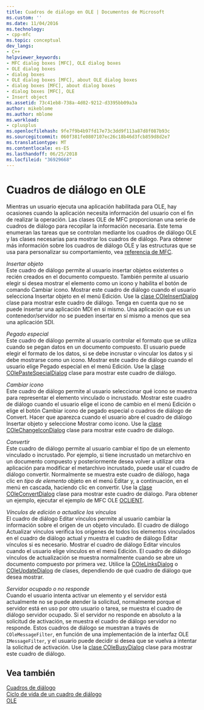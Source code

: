 ```yaml
---
title: Cuadros de diálogo en OLE | Documentos de Microsoft
ms.custom: ''
ms.date: 11/04/2016
ms.technology:
- cpp-mfc
ms.topic: conceptual
dev_langs:
- C++
helpviewer_keywords:
- MFC dialog boxes [MFC], OLE dialog boxes
- OLE dialog boxes
- dialog boxes
- OLE dialog boxes [MFC], about OLE dialog boxes
- dialog boxes [MFC], about dialog boxes
- dialog boxes [MFC], OLE
- Insert object
ms.assetid: 73c41eb8-738a-4d02-9212-d3395bb09a3a
author: mikeblome
ms.author: mblome
ms.workload:
- cplusplus
ms.openlocfilehash: 9fe7f9b4b97fd17e73c3dd9f113a87d8f087b93c
ms.sourcegitcommit: 060f381fe0807107ec26c18b46d3fcb859d8d2e7
ms.translationtype: MT
ms.contentlocale: es-ES
ms.lasthandoff: 06/25/2018
ms.locfileid: "36929668"
---
```

# <a name="dialog-boxes-in-ole"></a>Cuadros de diálogo en OLE
Mientras un usuario ejecuta una aplicación habilitada para OLE, hay ocasiones cuando la aplicación necesita información del usuario con el fin de realizar la operación. Las clases OLE de MFC proporcionan una serie de cuadros de diálogo para recopilar la información necesaria. Este tema enumeran las tareas que se controlan mediante los cuadros de diálogo OLE y las clases necesarias para mostrar los cuadros de diálogo. Para obtener más información sobre los cuadros de diálogo OLE y las estructuras que se usa para personalizar su comportamiento, vea [referencia de MFC](../mfc/mfc-desktop-applications.md).  
  
 *Insertar objeto*  
 Este cuadro de diálogo permite al usuario insertar objetos existentes o recién creados en el documento compuesto. También permite al usuario elegir si desea mostrar el elemento como un icono y habilita el botón de comando Cambiar icono. Mostrar este cuadro de diálogo cuando el usuario selecciona Insertar objeto en el menú Edición. Use la [clase COleInsertDialog](../mfc/reference/coleinsertdialog-class.md) clase para mostrar este cuadro de diálogo. Tenga en cuenta que no se puede insertar una aplicación MDI en sí mismo. Una aplicación que es un contenedor/servidor no se pueden insertar en sí mismo a menos que sea una aplicación SDI.  
  
 *Pegado especial*  
 Este cuadro de diálogo permite al usuario controlar el formato que se utiliza cuando se pegan datos en un documento compuesto. El usuario puede elegir el formato de los datos, si se debe incrustar o vincular los datos y si debe mostrarse como un icono. Mostrar este cuadro de diálogo cuando el usuario elige Pegado especial en el menú Edición. Use la [clase COlePasteSpecialDialog](../mfc/reference/colepastespecialdialog-class.md) clase para mostrar este cuadro de diálogo.  
  
 *Cambiar icono*  
 Este cuadro de diálogo permite al usuario seleccionar qué icono se muestra para representar el elemento vinculado o incrustado. Mostrar este cuadro de diálogo cuando el usuario elige el icono de cambio en el menú Edición o elige el botón Cambiar icono de pegado especial o cuadros de diálogo de Convert. Hacer que aparezca cuando el usuario abre el cuadro de diálogo Insertar objeto y seleccione Mostrar como icono. Use la [clase COleChangeIconDialog](../mfc/reference/colechangeicondialog-class.md) clase para mostrar este cuadro de diálogo.  
  
 *Convertir*  
 Este cuadro de diálogo permite al usuario cambiar el tipo de un elemento vinculado o incrustado. Por ejemplo, si tiene incrustado un metarchivo en un documento compuesto y posteriormente desea volver a utilizar otra aplicación para modificar el metarchivo incrustado, puede usar el cuadro de diálogo convertir. Normalmente se muestra este cuadro de diálogo, haga clic en *tipo de elemento* objeto en el menú Editar y, a continuación, en el menú en cascada, haciendo clic en convertir. Use la [clase COleConvertDialog](../mfc/reference/coleconvertdialog-class.md) clase para mostrar este cuadro de diálogo. Para obtener un ejemplo, ejecutar el ejemplo de MFC OLE [OCLIENT](../visual-cpp-samples.md).  
  
 *Vínculos de edición o actualice los vínculos*  
 El cuadro de diálogo Editar vínculos permite al usuario cambiar la información sobre el origen de un objeto vinculado. El cuadro de diálogo Actualizar vínculos verifica los orígenes de todos los elementos vinculados en el cuadro de diálogo actual y muestra el cuadro de diálogo Editar vínculos si es necesario. Mostrar el cuadro de diálogo Editar vínculos cuando el usuario elige vínculos en el menú Edición. El cuadro de diálogo vínculos de actualización se muestra normalmente cuando se abre un documento compuesto por primera vez. Utilice la [COleLinksDialog](../mfc/reference/colelinksdialog-class.md) o [COleUpdateDialog](../mfc/reference/coleupdatedialog-class.md) de clases, dependiendo de qué cuadro de diálogo que desea mostrar.  
  
 *Servidor ocupado o no responde*  
 Cuando el usuario intenta activar un elemento y el servidor está actualmente no se puede atender la solicitud, normalmente porque el servidor está en uso por otro usuario o tarea, se muestra el cuadro de diálogo servidor ocupado. Si el servidor no responde en absoluto a la solicitud de activación, se muestra el cuadro de diálogo servidor no responde. Estos cuadros de diálogo se muestran a través de `COleMessageFilter`, en función de una implementación de la interfaz OLE `IMessageFilter`, y el usuario puede decidir si desea que se vuelva a intentar la solicitud de activación. Use la [clase COleBusyDialog](../mfc/reference/colebusydialog-class.md) clase para mostrar este cuadro de diálogo.  
  
## <a name="see-also"></a>Vea también  
 [Cuadros de diálogo](../mfc/dialog-boxes.md)   
 [Ciclo de vida de un cuadro de diálogo](../mfc/life-cycle-of-a-dialog-box.md)   
 [OLE](../mfc/ole-in-mfc.md)

